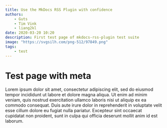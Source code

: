 ```yaml
---
title: Use the MkDocs RSS Plugin with confidence
authors:
    - Guts
    - Tim Vink
    - liang2kl
date: 2020-03-20 10:20
description: First test page of mkdocs-rss-plugin test suite
image: "https://svgsilh.com/png-512/97849.png"
tags:
    - test
---
```


# Test page with meta

Lorem ipsum dolor sit amet, consectetur adipiscing elit, sed do eiusmod tempor incididunt ut labore et dolore magna aliqua. Ut enim ad minim veniam, quis nostrud exercitation ullamco laboris nisi ut aliquip ex ea commodo consequat. Duis aute irure dolor in reprehenderit in voluptate velit esse cillum dolore eu fugiat nulla pariatur. Excepteur sint occaecat cupidatat non proident, sunt in culpa qui officia deserunt mollit anim id est laborum.

